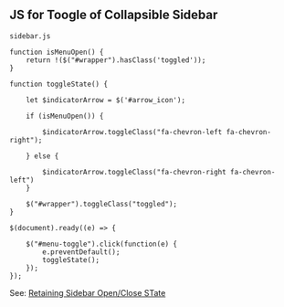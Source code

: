 ## JS for Toogle of Collapsible Sidebar
`sidebar.js`
```
function isMenuOpen() {
	return !($("#wrapper").hasClass('toggled'));
}

function toggleState() {
	
	let $indicatorArrow = $('#arrow_icon');
	
	if (isMenuOpen()) {

		$indicatorArrow.toggleClass("fa-chevron-left fa-chevron-right");

	} else {

		$indicatorArrow.toggleClass("fa-chevron-right fa-chevron-left")
	}

	$("#wrapper").toggleClass("toggled");
}

$(document).ready((e) => {

	$("#menu-toggle").click(function(e) {
		e.preventDefault();
		toggleState();
	});
});
```

See: [Retaining Sidebar Open/Close STate](#)
